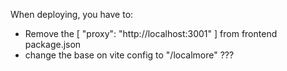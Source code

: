 

When deploying, you have to:
- Remove the [ "proxy": "http://localhost:3001" ]  from frontend package.json
- change the base on vite config to "/localmore" ???